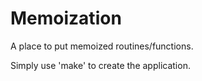 # Memoization
A place to put memoized routines/functions.

Simply use 'make' to create the application.
